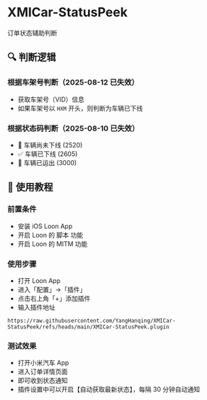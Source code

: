 # XMICar-StatusPeek

订单状态辅助判断

## 🔍 判断逻辑

### 根据车架号判断（2025-08-12 已失效）

- 获取车架号（VID）信息
- 如果车架号以 `HXM` 开头，则判断为车辆已下线

### 根据状态码判断（2025-08-10 已失效）

- 🚧 车辆尚未下线 (2520)
- ✅ 车辆已下线 (2605) 
- 🚚 车辆已运出 (3000)

## 🚀 使用教程

### 前置条件
- 安装 iOS Loon App
- 开启 Loon 的 脚本 功能
- 开启 Loon 的 MITM 功能

### 使用步骤

- 打开 Loon App
- 进入「配置」→「插件」
- 点击右上角「+」添加插件
- 输入插件地址
```
https://raw.githubusercontent.com/YangHanqing/XMICar-StatusPeek/refs/heads/main/XMICar-StatusPeek.plugin
```

### 测试效果

- 打开小米汽车 App
- 进入订单详情页面
- 即可收到状态通知
- 插件设置中可以开启【自动获取最新状态】，每隔 30 分钟自动通知
